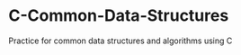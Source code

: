 C-Common-Data-Structures
========================

Practice for common data structures and algorithms using C
